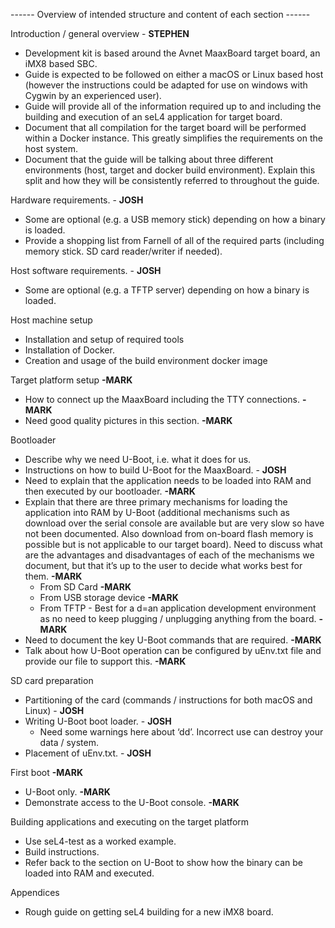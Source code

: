 ------ Overview of intended structure and content of each section ------

Introduction / general overview - **STEPHEN**
- Development kit is based around the Avnet MaaxBoard target board, an iMX8 based SBC.
- Guide is expected to be followed on either a macOS or Linux based host (however the instructions could be adapted for use on windows with Cygwin by an experienced user).
- Guide will provide all of the information required up to and including the building and execution of an seL4 application for target board.
- Document that all compilation for the target board will be performed within a Docker instance. This greatly simplifies the requirements on the host system.
- Document that the guide will be talking about three different environments (host, target and docker build environment). Explain this split and how they will be consistently referred to throughout the guide.

Hardware requirements. - **JOSH**
- Some are optional (e.g. a USB memory stick) depending on how a binary is loaded.
- Provide a shopping list from Farnell of all of the required parts (including memory stick. SD card reader/writer if needed).

Host software requirements. - **JOSH**
- Some are optional (e.g. a TFTP server) depending on how a binary is loaded.

Host machine setup
- Installation and setup of required tools
- Installation of Docker.
- Creation and usage of the build environment docker image

Target platform setup **-MARK**
- How to connect up the MaaxBoard including the TTY connections. **-MARK**
- Need good quality pictures in this section. **-MARK**

Bootloader
- Describe why we need U-Boot, i.e. what it does for us.
- Instructions on how to build U-Boot for the MaaxBoard. - **JOSH**
- Need to explain that the application needs to be loaded into RAM and then executed by our bootloader. **-MARK**
- Explain that there are three primary mechanisms for loading the application into RAM by U-Boot (additional mechanisms such as download over the serial console are available but are very slow so have not been documented. Also download from on-board flash memory is possible but is not applicable to our target board). Need to discuss what are the advantages and disadvantages of each of the mechanisms we document, but that it’s up to the user to decide what works best for them. **-MARK**
    - From SD Card **-MARK**
    - From USB storage device **-MARK**
    - From TFTP - Best for a d=an application development environment as no need to keep plugging / unplugging anything from the board. **-MARK**
- Need to document the key U-Boot commands that are required. **-MARK**
- Talk about how U-Boot operation can be configured by uEnv.txt file and provide our file to support this. **-MARK**

SD card preparation
- Partitioning of the card (commands / instructions for both macOS and Linux) - **JOSH**
- Writing U-Boot boot loader. - **JOSH**
    - Need some warnings here about ‘dd’. Incorrect use can destroy your data / system.
- Placement of uEnv.txt. - **JOSH**

First boot **-MARK**
- U-Boot only. **-MARK**
- Demonstrate access to the U-Boot console. **-MARK**

Building applications and executing on the target platform
- Use seL4-test as a worked example.
- Build instructions.
- Refer back to the section on U-Boot to show how the binary can be loaded into RAM and executed.

Appendices
- Rough guide on getting seL4 building for a new iMX8 board.
